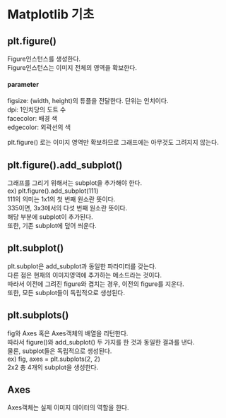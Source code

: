 <h1>Matplotlib 기초</h1>

## plt.figure()
Figure인스턴스를 생성한다.   
Figure인스턴스는 이미지 전체의 영역을 확보한다.   
#### parameter
figsize: (width, height)의 튜플을 전달한다. 단위는 인치이다.   
dpi: 1인치당의 도트 수    
facecolor: 배경 색   
edgecolor: 외곽선의 색   

plt.figure() 로는 이미지 영역만 확보하므로 그래프에는 아무것도 그려지지 않는다.

## plt.figure().add_subplot()
그래프를 그리기 위해서는 subplot을 추가해야 한다.   
ex) plt.figure().add_subplot(111)   
111의 의미는 1x1의 첫 번째 원소란 뜻이다.   
335이면, 3x3에서의 다섯 번째 원소란 뜻이다.   
해당 부분에 subplot이 추가된다.   
또한, 기존 subplot에 덮어 씌운다.

## plt.subplot()
plt.subplot은 add_subplot과 동일한 파라미터를 갖는다.   
다른 점은 현재의 이미지영역에 추가하는 메소드라는 것이다.    
따라서 이전에 그려진 figure와 겹치는 경우, 이전의 figure를 지운다.   
또한, 모든 subplot들이 독립적으로 생성된다.

## plt.subplots()
fig와 Axes 혹은 Axes객체의 배열을 리턴한다.   
따라서 figure()와 add_subplot() 두 가지를 한 것과 동일한 결과를 낸다.   
물론, subplot들은 독립적으로 생성된다.   
ex) fig, axes = plt.subplots(2, 2)   
2x2 총 4개의 subplot을 생성한다.   

## Axes
Axes객체는 실제 이미지 데이터의 역할을 한다.   

